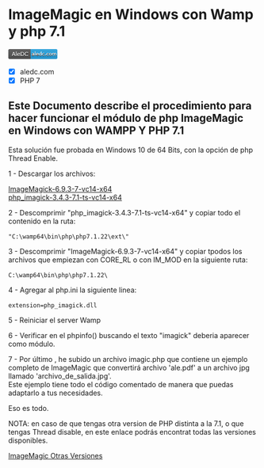 # ImageMagic en Windows con Wamp y php 7.1
[<img src="https://github.com/aledc7/PHP-Certification/blob/master/aledc-logo.png?raw=true">](https://aledc.com)


- [x] aledc.com
- [x] PHP 7

## Este Documento describe el procedimiento para hacer funcionar el módulo de php ImageMagic en Windows con WAMPP Y PHP 7.1

Esta solución fue probada en Windows 10 de 64 Bits, con la opción de php Thread Enable.

1 - Descargar los archivos:  

 [ImageMagick-6.9.3-7-vc14-x64](https://drive.google.com/file/d/1nWAXI-DZPObBqGLROsSOHZFYur4SzN47/view?usp=sharing)   
 [php_imagick-3.4.3-7.1-ts-vc14-x64](https://drive.google.com/file/d/1yrjMDFAFr62XalgGfhkDYn-peRaeKtxi/view?usp=sharing)
 
 

2 - Descomprimir "php_imagick-3.4.3-7.1-ts-vc14-x64" y copiar todo el contenido en la ruta:
```
"C:\wamp64\bin\php\php7.1.22\ext\"
```


3 - Descomprimir "ImageMagick-6.9.3-7-vc14-x64" y copiar tpodos los archivos que empiezan con CORE_RL o con IM_MOD en la siguiente ruta: 
```
C:\wamp64\bin\php\php7.1.22\
````


4 - Agregar al php.ini la siguiente linea:
```
extension=php_imagick.dll
```


5 - Reiniciar el server Wamp



6 - Verificar en el phpinfo()  buscando el texto "imagick" deberia aparecer como módulo.


7 - Por último , he subido un archivo imagic.php  que contiene un ejemplo completo de ImageMagic que convertirá archivo 'ale.pdf' a un archivo jpg llamado 'archivo_de_salida.jpg'.    
 Este ejemplo tiene todo el código comentado de manera que puedas adaptarlo a tus necesidades.


Eso es todo.


NOTA:  en caso de que tengas otra version de PHP distinta a la 7.1, o que tengas Thread disable, en este enlace podrás encontrat todas las versiones disponibles.

[ImageMagic Otras Versiones](https://mlocati.github.io/articles/php-windows-imagick.html)

